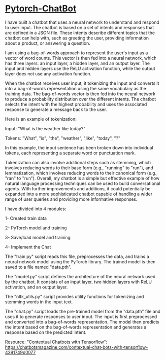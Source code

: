 # [Pytorch-ChatBot](https://github.com/OunMuhammads/pytorch-ChatBot)
I have built a chatbot that uses a neural network to understand and respond to user input. The chatbot is based on a set of intents and responses that are defined in a JSON file. These intents describe different topics that the chatbot can help with, such as greeting the user, providing information about a product, or answering a question.


I am using a bag-of-words approach to represent the user's input as a vector of word counts. This vector is then fed into a neural network, which has three layers: an input layer, a hidden layer, and an output layer. The input and hidden layers use the ReLU activation function, while the output layer does not use any activation function. 


When the chatbot receives user input, it tokenizing the input and converts it into a bag-of-words representation using the same vocabulary as the training data. The bag-of-words vector is then fed into the neural network to produce a probability distribution over the different intents. The chatbot selects the intent with the highest probability and uses the associated response to generate a message back to the user.


Here is an example of tokenization:


Input: "What is the weather like today?"


Tokens: "What", "is", "the", "weather", "like", "today", "?"


In this example, the input sentence has been broken down into individual tokens, each representing a separate word or punctuation mark.



Tokenization can also involve additional steps such as stemming, which involves reducing words to their base form (e.g., "running" to "run"), and lemmatization, which involves reducing words to their canonical form (e.g., "ran" to "run").
Overall, my chatbot is a simple but effective example of how natural language processing techniques can be used to build conversational agents. With further improvements and additions, it could potentially be expanded into a more sophisticated chatbot capable of handling a wider range of user queries and providing more informative responses.


I have divided into 4 modules:


1- Created train data


2- PyTorch model and training


3- Save/load model and training


4- Implement the Chat


The "train.py" script reads this file, preprocesses the data, and trains a neural network model using the PyTorch library. The trained model is then saved to a file named "data.pth".


The "model.py" script defines the architecture of the neural network used by the chatbot. It consists of an input layer, two hidden layers with ReLU activation, and an output layer.

The "nltk_utils.py" script provides utility functions for tokenizing and stemming words in the input text.


The "chat.py" script loads the pre-trained model from the "data.pth" file and uses it to generate responses to user input. The input is first preprocessed and converted into a bag-of-words representation. The model then predicts the intent based on the bag-of-words representation and generates a response based on the predicted intent.



Resource: 
 "Contextual Chatbots with Tensorflow": https://chatbotsmagazine.com/contextual-chat-bots-with-tensorflow-4391749d0077
